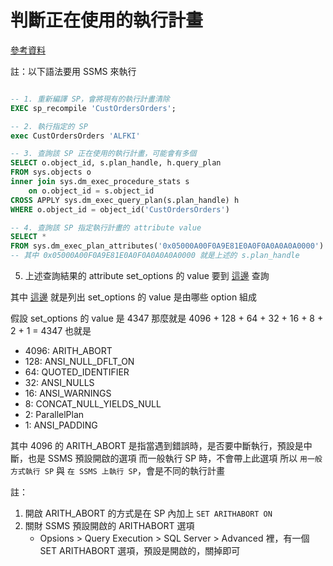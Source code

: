 # 判斷正在使用的執行計畫

[參考資料](https://youtu.be/ylqwdUQNOH8)

註：以下語法要用 SSMS 來執行

```sql

-- 1. 重新編譯 SP，會將現有的執行計畫清除
EXEC sp_recompile 'CustOrdersOrders';

-- 2. 執行指定的 SP
exec CustOrdersOrders 'ALFKI'

-- 3. 查詢該 SP 正在使用的執行計畫，可能會有多個
SELECT o.object_id, s.plan_handle, h.query_plan
FROM sys.objects o
inner join sys.dm_exec_procedure_stats s
	on o.object_id = s.object_id
CROSS APPLY sys.dm_exec_query_plan(s.plan_handle) h
WHERE o.object_id = object_id('CustOrdersOrders')

-- 4. 查詢該 SP 指定執行計畫的 attribute value
SELECT *
FROM sys.dm_exec_plan_attributes('0x05000A00F0A9E81E0A0F0A0A0A0A0000')
-- 其中 0x05000A00F0A9E81E0A0F0A0A0A0A0000 就是上述的 s.plan_handle

```

5. 上述查詢結果的 attribute set_options 的 value
要到 [這邊](https://learn.microsoft.com/zh-tw/sql/relational-databases/system-dynamic-management-views/sys-dm-exec-plan-attributes-transact-sql?view=azuresqldb-current) 查詢

其中 [這邊](https://learn.microsoft.com/en-us/sql/relational-databases/system-dynamic-management-views/sys-dm-exec-plan-attributes-transact-sql?view=azuresqldb-current#evaluating-set-options) 就是列出 set_options 的 value 是由哪些 option 組成

假設 set_options 的 value 是 4347
那麼就是 4096 + 128 + 64 + 32 + 16 + 8 + 2 + 1 = 4347
也就是
- 4096: ARITH_ABORT
- 128: ANSI_NULL_DFLT_ON
- 64: QUOTED_IDENTIFIER
- 32: ANSI_NULLS
- 16: ANSI_WARNINGS
- 8: CONCAT_NULL_YIELDS_NULL
- 2: ParallelPlan
- 1: ANSI_PADDING

其中 4096 的 ARITH_ABORT 是指當遇到錯誤時，是否要中斷執行，預設是中斷，也是 SSMS 預設開啟的選項
而一般執行 SP 時，不會帶上此選項
所以 `用一般方式執行 SP` 與 `在 SSMS 上執行 SP`，會是不同的執行計畫

註：
1. 開啟 ARITH_ABORT 的方式是在 SP 內加上 `SET ARITHABORT ON`
1. 關財 SSMS 預設開啟的 ARITHABORT 選項
   - Opsions > Query Execution > SQL Server > Advanced 裡，有一個 SET ARITHABORT 選項，預設是開啟的，關掉即可